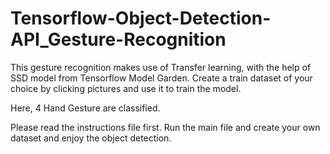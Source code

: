 # Tensorflow-Object-Detection-API_Gesture-Recognition

This gesture recognition makes use of Transfer learning, with the help of SSD model from Tensorflow Model Garden.
Create a train dataset of your choice by clicking pictures and use it to train the model.

Here, 4 Hand Gesture are classified.

Please read the instructions file first.
Run the main file and create your own dataset and enjoy the object detection.
